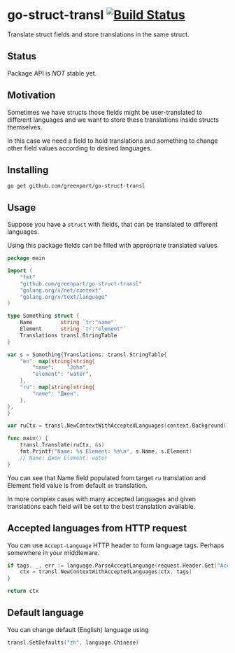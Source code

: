 # go-struct-transl [![Build Status](https://travis-ci.org/greenpart/go-struct-transl.svg?branch=master)](https://travis-ci.org/greenpart/go-struct-transl)

Translate struct fields and store translations in the same struct.


## Status

Package API is _NOT_ stable yet.

## Motivation

Sometimes we have structs those fields might be user-translated to different
languages and we want to store these translations inside structs themselves.

In this case we need a field to hold translations and something to change
other field values according to desired languages.


## Installing

``` Shell
go get github.com/greenpart/go-struct-transl
```


## Usage

Suppose you have a `struct` with fields, that can be translated to different
languages.

Using this package fields can be filled with appropriate translated values.

``` Go
package main

import (
	"fmt"
	"github.com/greenpart/go-struct-transl"
	"golang.org/x/net/context"
	"golang.org/x/text/language"
)

type Something struct {
	Name         string `tr:"name"`
	Element      string `tr:"element"`
	Translations transl.StringTable
}

var s = Something{Translations: transl.StringTable{
	"en": map[string]string{
		"name":    "John",
		"element": "water",
	},
	"ru": map[string]string{
		"name": "Джон",
	},
},
}

var ruCtx = transl.NewContextWithAcceptedLanguages(context.Background(), []language.Tag{language.Russian})

func main() {
	transl.Translate(ruCtx, &s)
	fmt.Printf("Name: %s Element: %s\n", s.Name, s.Element)
	// Name: Джон Element: water
}
```

You can see that Name field populated from target `ru` translation and Element field value is from default `en` translation.

In more complex cases with many accepted languages and given translations each field will be set to the best translation available.


## Accepted languages from HTTP request

You can use `Accept-Language` HTTP header to form language tags. Perhaps
somewhere in your middleware.

``` Go
if tags, _, err := language.ParseAcceptLanguage(request.Header.Get("Accept-Language")); err == nil {
	ctx = transl.NewContextWithAcceptedLanguages(ctx, tags)
}

return ctx
```


## Default language

You can change default (English) language using

``` Go
transl.SetDefaults("zh", language.Chinese)
```
